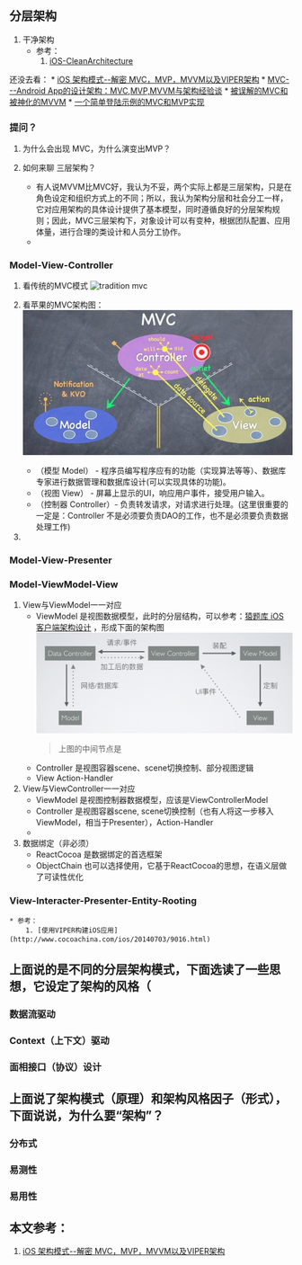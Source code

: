 ## 分层架构

1. 干净架构
	* 参考：
		1. [iOS-CleanArchitecture](https://github.com/koutalou/iOS-CleanArchitecture)


还没去看：
	* [iOS 架构模式--解密 MVC，MVP，MVVM以及VIPER架构](http://www.cocoachina.com/ios/20160108/14916.html)
	* [MVC---Android App的设计架构：MVC,MVP,MVVM与架构经验谈](http://blog.csdn.net/it1039871366/article/details/50673192)
	* [被误解的MVC和被神化的MVVM](http://kb.cnblogs.com/page/532236/)
	* [一个简单登陆示例的MVC和MVP实现](http://blog.csdn.net/cloudybird/article/details/51190596)

### 提问？

1. 为什么会出现 MVC，为什么演变出MVP？

2. 如何来聊 三层架构？
	* 有人说MVVM比MVC好，我认为不妥，两个实际上都是三层架构，只是在角色设定和组织方式上的不同；所以，我认为架构分层和社会分工一样，它对应用架构的具体设计提供了基本模型，同时遵循良好的分层架构规则；因此，MVC三层架构下，对象设计可以有变种，根据团队配置、应用体量，进行合理的类设计和人员分工协作。
	* 

### Model-View-Controller

1. 看传统的MVC模式
	![tradition mvc]()
2. 看苹果的MVC架构图：
	![apple mvc](https://github.com/BinaryArtists/samples.oc.java/blob/master/architect/res/apple-mvc.jpg)

	* （模型 Model） - 程序员编写程序应有的功能（实现算法等等）、数据库专家进行数据管理和数据库设计(可以实现具体的功能)。
	* （视图 View） - 屏幕上显示的UI，响应用户事件，接受用户输入。
	* （控制器 Controller）- 负责转发请求，对请求进行处理。(这里很重要的一定是：Controller 不是必须要负责DAO的工作，也不是必须要负责数据处理工作)
2. 

### Model-View-Presenter


### Model-ViewModel-View

1. View与ViewModel一一对应
	* ViewModel 是视图数据模型，此时的分层结构，可以参考：[猿题库 iOS 客户端架构设计](http://www.jianshu.com/p/dc0aeec7dbc2) ，形成下面的架构图
	![mvvm-yuantiku](https://github.com/BinaryArtists/samples.oc.java/blob/master/architect/res/mvvm-yuantiku.png)
		> 上图的中间节点是
	* Controller 是视图容器scene、scene切换控制、部分视图逻辑
	* View Action-Handler
2. View与ViewController一一对应
	* ViewModel 是视图控制器数据模型，应该是ViewControllerModel
	* Controller 是视图容器scene, scene切换控制（也有人将这一步移入ViewModel，相当于Presenter），Action-Handler
	* 
3. 数据绑定（非必须）
	* ReactCocoa 是数据绑定的首选框架
	* ObjectChain 也可以选择使用，它基于ReactCocoa的思想，在语义层做了可读性优化

### View-Interacter-Presenter-Entity-Rooting

	* 参考：
		1. [使用VIPER构建iOS应用](http://www.cocoachina.com/ios/20140703/9016.html)

## 上面说的是不同的分层架构模式，下面选读了一些思想，它设定了架构的风格（

### 数据流驱动


### Context（上下文）驱动


### 面相接口（协议）设计

## 上面说了架构模式（原理）和架构风格因子（形式），下面说说，为什么要“架构”？

### 分布式

### 易测性


### 易用性


## 本文参考：

1. [iOS 架构模式--解密 MVC，MVP，MVVM以及VIPER架构](http://www.cocoachina.com/ios/20160108/14916.html)
